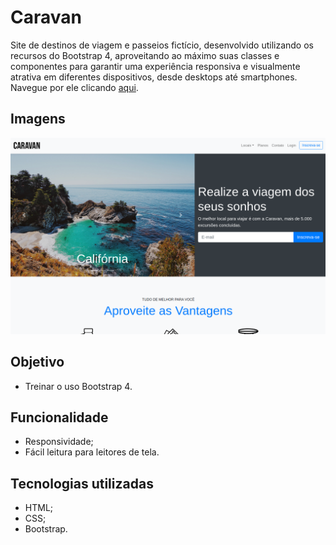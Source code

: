 # Caravan
Site de destinos de viagem e passeios fictício, desenvolvido utilizando os recursos do Bootstrap 4, aproveitando ao máximo suas classes e componentes para garantir uma experiência responsiva e visualmente atrativa em diferentes dispositivos, desde desktops até smartphones. Navegue por ele clicando [aqui](https://).

## Imagens
![Prévia da tela inicial](./img/previa-site.png)

## Objetivo
- Treinar o uso Bootstrap 4.

## Funcionalidade
- Responsividade;
- Fácil leitura para leitores de tela.

## Tecnologias utilizadas
- HTML;
- CSS;
- Bootstrap.
